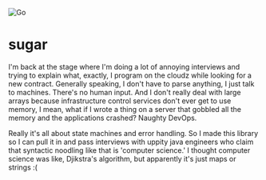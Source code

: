 ![Go](https://github.com/munjeli/go-sugar/workflows/Go/badge.svg)
# sugar
I'm back at the stage where I'm doing a lot of annoying interviews and trying to explain what, exactly, I program on the cloudz while looking for a new contract. Generally speaking, I don't have to parse anything, I just talk to machines. There's no human input. And I don't really deal with large arrays because infrastructure control services don't ever get to use memory, I mean, what if I wrote a thing on a server that gobbled all the memory and the applications crashed? Naughty DevOps. 

Really it's all about state machines and error handling. So I made this library so I can pull it in and pass interviews with uppity java engineers who claim that syntactic noodling like that is 'computer science.' I thought computer science was like, Djikstra's algorithm, but apparently it's just maps or strings :(

